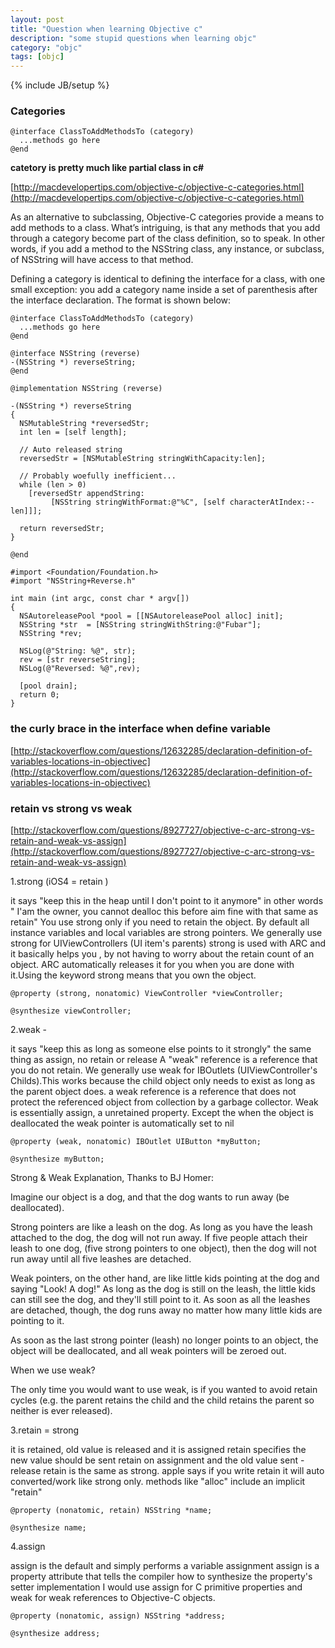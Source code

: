 ```yaml
---
layout: post
title: "Question when learning Objective c"
description: "some stupid questions when learning objc"
category: "objc"
tags: [objc]
---
```

{% include JB/setup %}


### Categories

```
@interface ClassToAddMethodsTo (category)
  ...methods go here
@end
```

**catetory is pretty much like partial class in c#**

[http://macdevelopertips.com/objective-c/objective-c-categories.html](http://macdevelopertips.com/objective-c/objective-c-categories.html)

As an alternative to subclassing, Objective-C categories provide a means to add methods to a class. What’s intriguing, is that any methods that you add through a category become part of the class definition, so to speak. In other words, if you add a method to the NSString class, any instance, or subclass, of NSString will have access to that method.

Defining a category is identical to defining the interface for a class, with one small exception: you add a category name inside a set of parenthesis after the interface declaration. The format is shown below:

```
@interface ClassToAddMethodsTo (category)
  ...methods go here
@end
```
```
@interface NSString (reverse)
-(NSString *) reverseString;
@end
```
```
@implementation NSString (reverse)
 
-(NSString *) reverseString
{
  NSMutableString *reversedStr;
  int len = [self length];
 
  // Auto released string
  reversedStr = [NSMutableString stringWithCapacity:len];     
 
  // Probably woefully inefficient...
  while (len > 0)
    [reversedStr appendString:
         [NSString stringWithFormat:@"%C", [self characterAtIndex:--len]]];   
 
  return reversedStr;
}
 
@end
```
```
#import <Foundation/Foundation.h>
#import "NSString+Reverse.h"
 
int main (int argc, const char * argv[])
{
  NSAutoreleasePool *pool = [[NSAutoreleasePool alloc] init];
  NSString *str  = [NSString stringWithString:@"Fubar"];
  NSString *rev;
 
  NSLog(@"String: %@", str);
  rev = [str reverseString];
  NSLog(@"Reversed: %@",rev); 
 
  [pool drain];
  return 0;
}
```


### the curly brace in the interface when define variable

[http://stackoverflow.com/questions/12632285/declaration-definition-of-variables-locations-in-objectivec](http://stackoverflow.com/questions/12632285/declaration-definition-of-variables-locations-in-objectivec)


### retain vs strong vs weak

[http://stackoverflow.com/questions/8927727/objective-c-arc-strong-vs-retain-and-weak-vs-assign](http://stackoverflow.com/questions/8927727/objective-c-arc-strong-vs-retain-and-weak-vs-assign)

1.strong (iOS4 = retain )

it says "keep this in the heap until I don't point to it anymore"
in other words " I'am the owner, you cannot dealloc this before aim fine with that same as retain"
You use strong only if you need to retain the object.
By default all instance variables and local variables are strong pointers.
We generally use strong for UIViewControllers (UI item's parents)
strong is used with ARC and it basically helps you , by not having to worry about the retain count of an object. ARC automatically releases it for you when you are done with it.Using the keyword strong means that you own the object.

```
@property (strong, nonatomic) ViewController *viewController;

@synthesize viewController;
```

2.weak -

it says "keep this as long as someone else points to it strongly"
the same thing as assign, no retain or release
A "weak" reference is a reference that you do not retain.
We generally use weak for IBOutlets (UIViewController's Childs).This works because the child object only needs to exist as long as the parent object does.
a weak reference is a reference that does not protect the referenced object from collection by a garbage collector.
Weak is essentially assign, a unretained property. Except the when the object is deallocated the weak pointer is automatically set to nil

```
@property (weak, nonatomic) IBOutlet UIButton *myButton;

@synthesize myButton;
```

Strong & Weak Explanation, Thanks to BJ Homer:

Imagine our object is a dog, and that the dog wants to run away (be deallocated).

Strong pointers are like a leash on the dog. As long as you have the leash attached to the dog, the dog will not run away. If five people attach their leash to one dog, (five strong pointers to one object), then the dog will not run away until all five leashes are detached.

Weak pointers, on the other hand, are like little kids pointing at the dog and saying "Look! A dog!" As long as the dog is still on the leash, the little kids can still see the dog, and they'll still point to it. As soon as all the leashes are detached, though, the dog runs away no matter how many little kids are pointing to it.

As soon as the last strong pointer (leash) no longer points to an object, the object will be deallocated, and all weak pointers will be zeroed out.

When we use weak?

The only time you would want to use weak, is if you wanted to avoid retain cycles (e.g. the parent retains the child and the child retains the parent so neither is ever released).

3.retain = strong

it is retained, old value is released and it is assigned retain specifies the new value should be sent
retain on assignment and the old value sent -release
retain is the same as strong.
apple says if you write retain it will auto converted/work like strong only.
methods like "alloc" include an implicit "retain"

```
@property (nonatomic, retain) NSString *name;

@synthesize name;
```

4.assign

assign is the default and simply performs a variable assignment
assign is a property attribute that tells the compiler how to synthesize the property's setter implementation
I would use assign for C primitive properties and weak for weak references to Objective-C objects.

```
@property (nonatomic, assign) NSString *address;

@synthesize address;
```